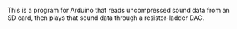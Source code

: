 This is a program for Arduino that reads uncompressed sound data from an SD card, then plays that sound data through a resistor-ladder DAC.

